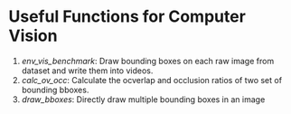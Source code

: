 # Useful Functions for Computer Vision

1. *env_vis_benchmark*:
Draw bounding boxes on each raw image from dataset and write them into videos.
2. *calc_ov_occ*:
Calculate the ocverlap and occlusion ratios of two set of bounding bboxes.
3. *draw_bboxes*:
Directly draw multiple bounding boxes in an image